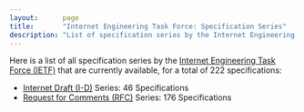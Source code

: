 ```yaml
---
layout:      page
title:       "Internet Engineering Task Force: Specification Series"
description: "List of specification series by the Internet Engineering Task Force (IETF/)"
---
```


Here is a list of all specification series by the [Internet Engineering Task Force (IETF)](http://www.ietf.org/) that are currently available, for a total of 222 specifications:

  * [Internet Draft (I-D)](I-D/) Series: 46 Specifications
  * [Request for Comments (RFC)](RFC/) Series: 176 Specifications
